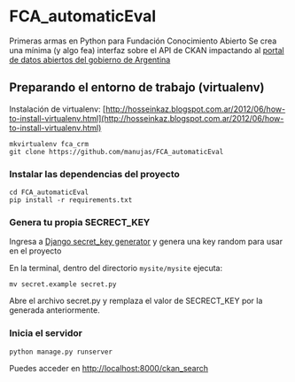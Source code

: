 # FCA_automaticEval
Primeras armas en Python para Fundación Conocimiento Abierto
Se crea una mínima (y algo fea) interfaz sobre el API de CKAN impactando al [portal de datos abiertos del gobierno de Argentina](http://www.datos.gob.ar)


## Preparando el entorno de trabajo (virtualenv)

Instalación de virtualenv:  [http://hosseinkaz.blogspot.com.ar/2012/06/how-to-install-virtualenv.html](http://hosseinkaz.blogspot.com.ar/2012/06/how-to-install-virtualenv.html)

```
mkvirtualenv fca_crm
git clone https://github.com/manujas/FCA_automaticEval
```

### Instalar las dependencias del proyecto

```
cd FCA_automaticEval
pip install -r requirements.txt
```

### Genera tu propia SECRECT_KEY
Ingresa a [Django secret_key generator](http://www.miniwebtool.com/django-secret-key-generator/) y genera una key random para usar en el proyecto

En la terminal, dentro del directorio `mysite/mysite` ejecuta:
```
mv secret.example secret.py
```
Abre el archivo secret.py y remplaza el valor de SECRECT_KEY por la generada anteriormente.

### Inicia el servidor
```
python manage.py runserver
```

Puedes acceder en [http://localhost:8000/ckan_search](http://localhost:8000/ckan_search)

